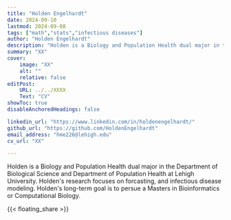 ```yaml
---
title: "Holden Engelhardt"
date: 2024-09-10
lastmod: 2024-09-08
tags: ["math","stats","infectious diseases"]
author: "Holden Engelhardt"
description: "Holden is a Biology and Population Health dual major in the Department of Biological Science and Department of Population Health at Lehigh University. Holden's research focuses on forcasting, and infectious disease modeling. Holden's long-term goal is to persue a Masters in Bioinformatics or Computational Biology." 
summary: "XX"
cover:
    image: "XX"
    alt: ""
    relative: false
editPost:
    URL: ../../XXXX
    Text: "CV"
showToc: true
disableAnchoredHeadings: false

linkedin_url: "https://www.linkedin.com/in/holdenengelhardt/"
github_url: "https://github.com/HoldenEngelhardt"
email_address: "hme226@lehigh.edu"
cv_url: "XX"

---
```


Holden is a Biology and Population Health dual major in the Department of Biological Science and Department of Population Health at Lehigh University.
Holden's research focuses on forcasting, and infectious disease modeling.
Holden's long-term goal is to persue a Masters in Bioinformatics or Computational Biology.

{{< floating_share >}} 
